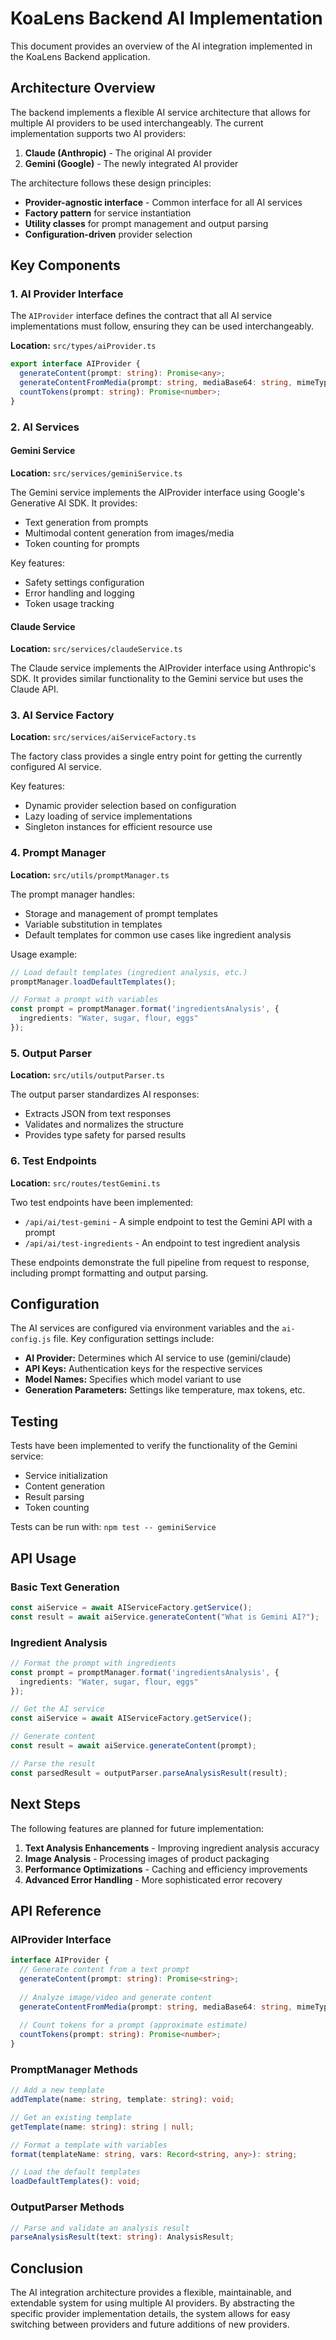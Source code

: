 # KoaLens Backend AI Implementation

This document provides an overview of the AI integration implemented in the KoaLens Backend application.

## Architecture Overview

The backend implements a flexible AI service architecture that allows for multiple AI providers to be used interchangeably. The current implementation supports two AI providers:

1. **Claude (Anthropic)** - The original AI provider
2. **Gemini (Google)** - The newly integrated AI provider

The architecture follows these design principles:
- **Provider-agnostic interface** - Common interface for all AI services
- **Factory pattern** for service instantiation
- **Utility classes** for prompt management and output parsing
- **Configuration-driven** provider selection

## Key Components

### 1. AI Provider Interface

The `AIProvider` interface defines the contract that all AI service implementations must follow, ensuring they can be used interchangeably.

**Location:** `src/types/aiProvider.ts`

```typescript
export interface AIProvider {
  generateContent(prompt: string): Promise<any>;
  generateContentFromMedia(prompt: string, mediaBase64: string, mimeType: string): Promise<any>;
  countTokens(prompt: string): Promise<number>;
}
```

### 2. AI Services

#### Gemini Service

**Location:** `src/services/geminiService.ts`

The Gemini service implements the AIProvider interface using Google's Generative AI SDK. It provides:
- Text generation from prompts
- Multimodal content generation from images/media
- Token counting for prompts

Key features:
- Safety settings configuration
- Error handling and logging
- Token usage tracking

#### Claude Service

**Location:** `src/services/claudeService.ts`

The Claude service implements the AIProvider interface using Anthropic's SDK. It provides similar functionality to the Gemini service but uses the Claude API.

### 3. AI Service Factory

**Location:** `src/services/aiServiceFactory.ts`

The factory class provides a single entry point for getting the currently configured AI service.

Key features:
- Dynamic provider selection based on configuration
- Lazy loading of service implementations
- Singleton instances for efficient resource use

### 4. Prompt Manager

**Location:** `src/utils/promptManager.ts`

The prompt manager handles:
- Storage and management of prompt templates
- Variable substitution in templates
- Default templates for common use cases like ingredient analysis

Usage example:
```typescript
// Load default templates (ingredient analysis, etc.)
promptManager.loadDefaultTemplates();

// Format a prompt with variables
const prompt = promptManager.format('ingredientsAnalysis', {
  ingredients: "Water, sugar, flour, eggs"
});
```

### 5. Output Parser

**Location:** `src/utils/outputParser.ts`

The output parser standardizes AI responses:
- Extracts JSON from text responses
- Validates and normalizes the structure
- Provides type safety for parsed results

### 6. Test Endpoints

**Location:** `src/routes/testGemini.ts`

Two test endpoints have been implemented:
- `/api/ai/test-gemini` - A simple endpoint to test the Gemini API with a prompt
- `/api/ai/test-ingredients` - An endpoint to test ingredient analysis

These endpoints demonstrate the full pipeline from request to response, including prompt formatting and output parsing.

## Configuration

The AI services are configured via environment variables and the `ai-config.js` file. Key configuration settings include:

- **AI Provider:** Determines which AI service to use (gemini/claude)
- **API Keys:** Authentication keys for the respective services
- **Model Names:** Specifies which model variant to use
- **Generation Parameters:** Settings like temperature, max tokens, etc.

## Testing

Tests have been implemented to verify the functionality of the Gemini service:
- Service initialization
- Content generation
- Result parsing
- Token counting

Tests can be run with: `npm test -- geminiService`

## API Usage

### Basic Text Generation

```typescript
const aiService = await AIServiceFactory.getService();
const result = await aiService.generateContent("What is Gemini AI?");
```

### Ingredient Analysis

```typescript
// Format the prompt with ingredients
const prompt = promptManager.format('ingredientsAnalysis', {
  ingredients: "Water, sugar, flour, eggs"
});

// Get the AI service
const aiService = await AIServiceFactory.getService();

// Generate content
const result = await aiService.generateContent(prompt);

// Parse the result
const parsedResult = outputParser.parseAnalysisResult(result);
```

## Next Steps

The following features are planned for future implementation:

1. **Text Analysis Enhancements** - Improving ingredient analysis accuracy
2. **Image Analysis** - Processing images of product packaging
3. **Performance Optimizations** - Caching and efficiency improvements
4. **Advanced Error Handling** - More sophisticated error recovery

## API Reference

### AIProvider Interface

```typescript
interface AIProvider {
  // Generate content from a text prompt
  generateContent(prompt: string): Promise<string>;
  
  // Analyze image/video and generate content
  generateContentFromMedia(prompt: string, mediaBase64: string, mimeType: string): Promise<string>;
  
  // Count tokens for a prompt (approximate estimate)
  countTokens(prompt: string): Promise<number>;
}
```

### PromptManager Methods

```typescript
// Add a new template
addTemplate(name: string, template: string): void;

// Get an existing template
getTemplate(name: string): string | null;

// Format a template with variables
format(templateName: string, vars: Record<string, any>): string;

// Load the default templates
loadDefaultTemplates(): void;
```

### OutputParser Methods

```typescript
// Parse and validate an analysis result
parseAnalysisResult(text: string): AnalysisResult;
```

## Conclusion

The AI integration architecture provides a flexible, maintainable, and extendable system for using multiple AI providers. By abstracting the specific provider implementation details, the system allows for easy switching between providers and future additions of new providers.